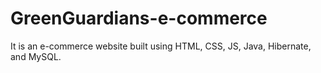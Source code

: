 # GreenGuardians-e-commerce
 It is an e-commerce website built using HTML, CSS, JS, Java, Hibernate, and MySQL.
